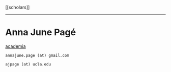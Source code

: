 [[scholars]]
***
# Anna June Pagé 
[academia](https://univie.academia.edu/AnnaPag%C3%A9)

`annajune.page (at) gmail.com`

`ajpage (at) ucla.edu`